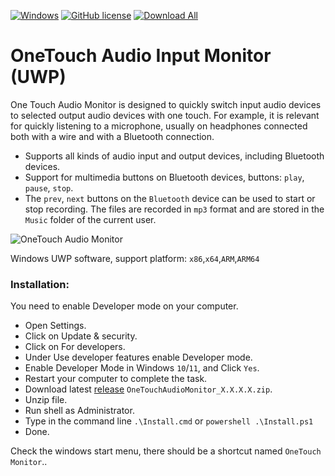 
[![Windows](https://svgshare.com/i/ZhY.svg)](https://svgshare.com/i/ZhY.svg)
[![GitHub license](https://img.shields.io/github/license/ClaudiaCoord/OneTouchAudioMonitor.svg)](https://github.com/ClaudiaCoord/OneTouchAudioMonitor/blob/master/LICENSE)
[![Download All](https://img.shields.io/badge/Download-All-brightgreen.svg?style=flat-square)](https://github.com/ClaudiaCoord/OneTouchAudioMonitor/releases/download/1.0.9.0/OneTouchMonitor_1.0.9.0.zip)


# OneTouch Audio Input Monitor (UWP)

One Touch Audio Monitor is designed to quickly switch input audio devices to selected output audio devices with one touch. For example, it is relevant for quickly listening to a microphone, usually on headphones connected both with a wire and with a Bluetooth connection.  
- Supports all kinds of audio input and output devices, including Bluetooth devices.  
- Support for multimedia buttons on Bluetooth devices, buttons: `play`, `pause`, `stop`.  
- The `prev`, `next` buttons on the `Bluetooth` device can be used to start or stop recording.  The files are recorded in `mp3` format and are stored in the `Music` folder of the current user.


![OneTouch Audio Monitor](https://claudiacoord.github.io/OneTouchAudioMonitor/img1.png) 

Windows UWP software, support platform: `x86`,`x64`,`ARM`,`ARM64`  


### Installation:

You need to enable Developer mode on your computer.  

- Open Settings.  
- Click on Update & security.  
- Click on For developers.  
- Under Use developer features enable Developer mode.  
- Enable Developer Mode in Windows `10`/`11`, and Click `Yes`.  
- Restart your computer to complete the task.  
- Download latest [release](https://github.com/ClaudiaCoord/OneTouchAudioMonitor/releases/download/1.0.9.0/OneTouchMonitor_1.0.9.0.zip) `OneTouchAudioMonitor_X.X.X.X.zip`.  
- Unzip file.  
- Run shell as Administrator.  
- Type in the command line `.\Install.cmd` or `powershell .\Install.ps1`  
- Done.  

Check the windows start menu, there should be a shortcut named `OneTouch Monitor`..  
